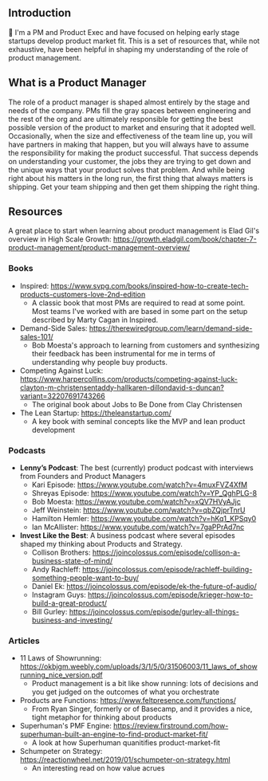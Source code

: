## Introduction
👋 I'm a PM and Product Exec and have focused on helping early stage startups develop product market fit. This is a set of resources that, while not exhaustive, have been helpful in shaping my understanding of the role of product management. 

## What is a Product Manager
The role of a product manager is shaped almost entirely by the stage and needs of the company. PMs fill the gray spaces between engineering and the rest of the org and are ultimately responsible for getting the best possible version of the product to market and ensuring that it adopted well. Occasionally, when the size and effectiveness of the team line up, you will have partners in making that happen, but you will always have to assume the responsibility for making the product successful. That success depends on understanding your customer, the jobs they are trying to get down and the unique ways that your product solves that problem. And while being right about his matters in the long run, the first thing that always matters is shipping. Get your team shipping and then get them shipping the right thing.

## Resources
A great place to start when learning about product management is Elad Gil's overview in High Scale Growth: https://growth.eladgil.com/book/chapter-7-product-management/product-management-overview/

### Books
- Inspired: https://www.svpg.com/books/inspired-how-to-create-tech-products-customers-love-2nd-edition
  - A classic book that most PMs are required to read at some point. Most teams I've worked with are based in some part on the setup described by Marty Cagan in Inspired.
- Demand-Side Sales: https://therewiredgroup.com/learn/demand-side-sales-101/
  - Bob Moesta's approach to learning from customers and synthesizing their feedback has been instrumental for me in terms of understanding why people buy products.
- Competing Against Luck: https://www.harpercollins.com/products/competing-against-luck-clayton-m-christensentaddy-hallkaren-dillondavid-s-duncan?variant=32207691743266
  - The original book about Jobs to Be Done from Clay Christensen
- The Lean Startup: https://theleanstartup.com/
  - A key book with seminal concepts like the MVP and lean product development 
   
### Podcasts
- **Lenny’s Podcast**: The best (currently) product podcast with interviews from Founders and Product Managers 
    - Kari Episode: https://www.youtube.com/watch?v=4muxFVZ4XfM 
    - Shreyas Episode: https://www.youtube.com/watch?v=YP_QghPLG-8 
    - Bob Moesta: https://www.youtube.com/watch?v=xQV7HVyAJjc
    - Jeff Weinstein: https://www.youtube.com/watch?v=qbZQjprTnrU
    - Hamilton Hemler: https://www.youtube.com/watch?v=hKq1_KPSqy0
    - Ian McAllister: https://www.youtube.com/watch?v=7gaPPrAd7nc
- **Invest Like the Best**: A business podcast where several episodes shaped my thinking about Products and Strategy.
  - Collison Brothers: https://joincolossus.com/episode/collison-a-business-state-of-mind/
  - Andy Rachleff: https://joincolossus.com/episode/rachleff-building-something-people-want-to-buy/
  - Daniel Ek: https://joincolossus.com/episode/ek-the-future-of-audio/
  - Instagram Guys: https://joincolossus.com/episode/krieger-how-to-build-a-great-product/
  - Bill Gurley: https://joincolossus.com/episode/gurley-all-things-business-and-investing/

### Articles
- 11 Laws of Showrunning: https://okbjgm.weebly.com/uploads/3/1/5/0/31506003/11_laws_of_showrunning_nice_version.pdf  
  - Product management is a bit like show running: lots of decisions and you get judged on the outcomes of what you orchestrate
- Products are Functions: https://www.feltpresence.com/functions/
  - From Ryan Singer, formerly or of Basecamp, and it provides a nice, tight metaphor for thinking about products 
- Superhuman's PMF Engine: https://review.firstround.com/how-superhuman-built-an-engine-to-find-product-market-fit/
  - A look at how Superhuman quanitifies product-market-fit 
- Schumpeter on Strategy: https://reactionwheel.net/2019/01/schumpeter-on-strategy.html
  - An interesting read on how value acrues
